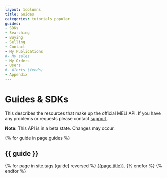 ```yaml
---
layout: 1columns
title: Guides
categories: tutorials popular
guides: 
- SDKs
- Searching
- Buying
- Selling
- Contact
- My Publications
#- My sales
- My Orders
- Users
#- Alerts (feeds)
- Appendix
---
```


# Guides & SDKs

This describes the resources that make up the official MELI API. If
you have any problems or requests please contact
[support](mailto:developers@mercadolibre.com?subject=Meli-API).

**Note:** This API is in a beta state. Changes may occur.


{% for guide in page.guides %}
## {{ guide }}
{% for page in site.tags.[guide] reversed %}
[{{page.title}}]({{page.url}}).
{% endfor %}
{% endfor %}

